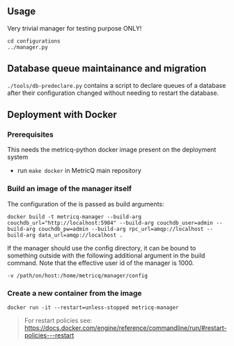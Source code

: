 ## Usage

Very trivial manager for testing purpose ONLY!

```
cd configurations
../manager.py
```

## Database queue maintainance and migration

`./tools/db-predeclare.py` contains a script to declare queues of a database
after their configuration changed without needing to restart the database.

## Deployment with Docker

### Prerequisites
This needs the metricq-python docker image present on the deployment system
- run `make docker` in MetricQ main repository

### Build an image of the manager itself

The configuration of the is passed as build arguments:

```
docker build -t metricq-manager --build-arg couchdb_url="http://localhost:5984" --build-arg couchdb_user=admin --build-arg couchdb_pw=admin --build-arg rpc_url=amqp://localhost --build-arg data_url=amqp://localhost .
```

If the manager should use the config directory, it can be bound to something outside with the following additional argument in the build command. Note that the effective user id of the manager is 1000.

```
-v /path/on/host:/home/metricq/manager/config
```

### Create a new container from the image

```
docker run -it --restart=unless-stopped metricq-manager
```

> For restart policies see: https://docs.docker.com/engine/reference/commandline/run/#restart-policies---restart
